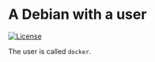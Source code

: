 # A Debian with a user

[![License](https://img.shields.io/badge/License-BSD%203--Clause-blue.svg)](LICENSE.md)

The user is called `docker`.
